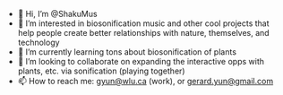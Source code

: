 - 👋 Hi, I’m @ShakuMus
- 👀 I’m interested in biosonification music and other cool projects that help people create better relationships with nature, themselves, and technology
- 🌱 I’m currently learning tons about biosonification of plants
- 💞️ I’m looking to collaborate on expanding the interactive opps with plants, etc. via sonification (playing together)
- 📫 How to reach me: gyun@wlu.ca (work), or gerard.yun@gmail.com

<!---
ShakuMus/ShakuMus is a ✨ special ✨ repository because its `README.md` (this file) appears on your GitHub profile.
You can click the Preview link to take a look at your changes.
--->
